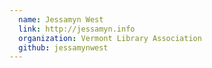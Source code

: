 ```yaml
---
  name: Jessamyn West
  link: http://jessamyn.info
  organization: Vermont Library Association
  github: jessamynwest
---
```

